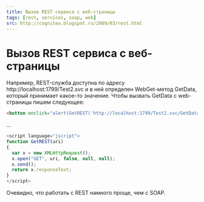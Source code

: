 ```yaml
---
title: Вызов REST сервиса с веб-страницы
tags: [rest, services, soap, web]
src: http://cognitex.blogspot.ru/2009/03/rest.html
---
```

# Вызов REST сервиса с веб-страницы
Например, REST-служба доступна по адресу http://localhost:1799/Test2.svc и в ней определен WebGet-метод GetData, который принимает какое-то значение.
Чтобы вызвать GetData c web-страницы пишем следующее:
```html
<button onclick="alert(GetREST('http://localhost:1799/Test2.svc/GetData/2'))">REST</button>
```
...
```javascript
<script language="jscript">
function GetREST(uri)
{
  var x = new XMLHttpRequest();
  x.open("GET", uri, false, null, null);
  x.send();
  return x.responseText;
}
</script>
```
Очевидно, что работать с REST намного проще, чем с SOAP.
